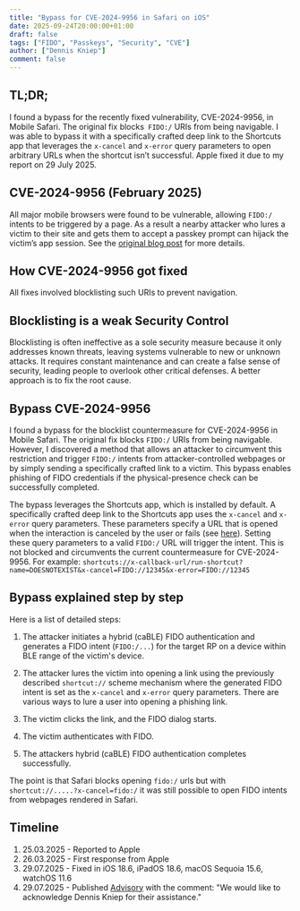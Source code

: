 ```yaml
---
title: "Bypass for CVE-2024-9956 in Safari on iOS"
date: 2025-09-24T20:00:00+01:00
draft: false
tags: ["FIDO", "Passkeys", "Security", "CVE"]
author: ["Dennis Kniep"]
comment: false
---
```


## TL;DR;

I found a bypass for the recently fixed vulnerability, CVE-2024-9956, in Mobile Safari.
The original fix blocks` FIDO:/` URIs from being navigable.
I was able to bypass it with a specifically crafted deep link to the Shortcuts app
that leverages the `x-cancel` and `x-error` query parameters to open arbitrary
URLs when the shortcut isn’t successful.
Apple fixed it due to my report on 29 July 2025.

## CVE-2024-9956 (February 2025)

All major mobile browsers were found to be vulnerable, allowing `FIDO:/` intents to be triggered by a page. As a result a nearby attacker who lures a victim to their site and gets them to accept a passkey prompt can hijack the victim’s app session. See the [original blog post](https://mastersplinter.work/research/passkey/#cve-2024-9956) for more details.

## How CVE-2024-9956 got fixed

All fixes involved blocklisting such URIs to prevent navigation.

## Blocklisting is a weak Security Control

Blocklisting is often ineffective as a sole security measure because it only addresses known threats, leaving systems vulnerable to new or unknown attacks.
It requires constant maintenance and can create a false sense of security,
leading people to overlook other critical defenses.
A better approach is to fix the root cause.

## Bypass CVE-2024-9956

I found a bypass for the blocklist countermeasure for CVE-2024-9956 in Mobile Safari.
The original fix blocks `FIDO:/` URIs from being navigable.
However, I discovered a method that allows an attacker to circumvent
this restriction and trigger `FIDO:/` intents from attacker-controlled webpages
or by simply sending a specifically crafted link to a victim.
This bypass enables phishing of FIDO credentials if the physical-presence
check can be successfully completed.

The bypass leverages the Shortcuts app, which is installed by default.
A specifically crafted deep link to the Shortcuts app uses the `x-cancel` and `x-error` query parameters.
These parameters specify a URL that is opened when the interaction is canceled by the user or fails (see [here](https://support.apple.com/en-ca/guide/shortcuts/apdcd7f20a6f/ios)).
Setting these query parameters to a valid `FIDO:/` URL will trigger the intent.
This is not blocked and circumvents the current countermeasure
for CVE-2024-9956. For example: `shortcuts://x-callback-url/run-shortcut?name=DOESNOTEXIST&x-cancel=FIDO://12345&x-error=FIDO://12345`

## Bypass explained step by step

Here is a list of detailed steps:

1.  The attacker initiates a hybrid (caBLE) FIDO authentication and generates a FIDO intent (`FIDO:/...`) for the target RP on a device within BLE range of the victim's device.

2.  The attacker lures the victim into opening a link using the previously described `shortcut://` scheme mechanism where the generated FIDO intent is set as the `x-cancel` and `x-error` query parameters. There are various ways to lure a user into opening a phishing link.

3.  The victim clicks the link, and the FIDO dialog starts.

4.  The victim authenticates with FIDO.

5.  The attackers hybrid (caBLE) FIDO authentication completes successfully.

The point is that Safari blocks opening `fido:/` urls but with `shortcut://.....?x-cancel=fido:/` it was still possible to open FIDO intents from webpages rendered in Safari.

## Timeline

1.  25.03.2025 - Reported to Apple
2.  26.03.2025 - First response from Apple
3.  29.07.2025 - Fixed in iOS 18.6, iPadOS 18.6, macOS Sequoia 15.6, watchOS 11.6
4.  29.07.2025 - Published [Advisory](https://support.apple.com/en-us/124147) with the comment: "We would like to acknowledge Dennis Kniep for their assistance."
